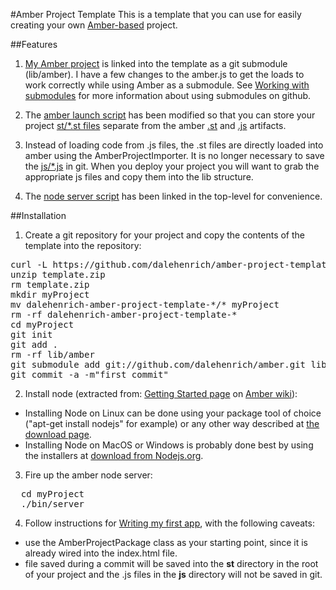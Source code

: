 #Amber Project Template
This is a template that you can use for easily creating your own [Amber-based][1] project.

##Features

1. [My Amber project](https://github.com/dalehenrich/amber)
is linked into the template as a git submodule
(lib/amber). I have a few changes to the amber.js to get the loads to work correctly while using Amber as a 
submodule.
See
[Working with submodules](http://help.github.com/submodules/) for more information about using submodules on github.

2. The [amber launch script](https://github.com/dalehenrich/amber/blob/master/js/amber.js) 
has been modified so that you can store your 
project 
[st/*.st files](https://github.com/dalehenrich/amber-project-template/blob/master/st) 
separate from the amber 
[.st](https://github.com/NicolasPetton/amber/tree/master/st) 
and [.js](https://github.com/NicolasPetton/amber/tree/master/js) artifacts.

3. Instead of loading code from .js files, the .st
files are directly loaded into amber using the AmberProjectImporter.
It is no longer necessary to save the 
[js/*.js](https://github.com/dalehenrich/amber-project-template/blob/master/js) 
in git. When you deploy your project you will want to grab the
appropriate js files and copy them into the lib structure. 

4. The [node server script](bin/server) has been linked in the top-level for convenience.

##Installation
1. Create a git repository for your project and copy the contents of the template into the repository:
<pre>
curl -L https://github.com/dalehenrich/amber-project-template/zipball/master >> template.zip
unzip template.zip
rm template.zip
mkdir myProject
mv dalehenrich-amber-project-template-*/* myProject
rm -rf dalehenrich-amber-project-template-*
cd myProject
git init
git add .
rm -rf lib/amber
git submodule add git://github.com/dalehenrich/amber.git lib/amber
git commit -a -m"first commit"
</pre>

2. Install node (extracted from: [Getting Started page](https://github.com/NicolasPetton/amber/wiki/Getting-started) 
on [Amber wiki](https://github.com/NicolasPetton/amber/wiki/)):

  - Installing Node on Linux can be done using your package tool of choice ("apt-get install nodejs" for example) or any other way described at [the download page](http://nodejs.org/#download).
  - Installing Node on MacOS or Windows is probably done best by using the installers at [download from Nodejs.org](http://nodejs.org/#download).


3. Fire up the amber node server:
<pre>
  cd myProject
  ./bin/server 
</pre>
  
4. Follow instructions for [Writing my first app](https://github.com/NicolasPetton/amber/wiki/Writing-my-first-app), with the following caveats:

  - use the AmberProjectPackage class as your starting point, since it is already wired into the index.html file.
  - file saved during a commit will be saved into the **st** directory in the root of your project and the .js files in the **js** directory will not be saved in git.

[1]: https://github.com/NicolasPetton/amber

